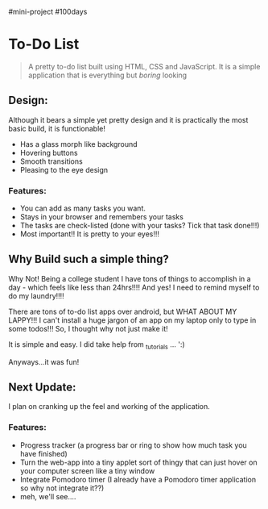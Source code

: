 #mini-project #100days

# To-Do List

>A pretty to-do list built using HTML, CSS and JavaScript. It is a simple application that is everything but *boring*  looking


## Design:

Although it bears a simple yet pretty design and it is practically the most basic build, it is functionable!
 - Has a glass morph like background
 - Hovering buttons
 - Smooth transitions
 - Pleasing to the eye design

### Features:

- You can add as many tasks you want.
- Stays in your browser and remembers your tasks
- The tasks are check-listed (done with your tasks? Tick that task done!!!)
-  Most important!! It is pretty to your eyes!!!

## Why Build such a simple thing?

 Why Not!
Being a college student I have tons of things to accomplish in a day - which feels like less than 24hrs!!!! 
And yes! I need to remind myself to do my laundry!!!! 

 There are tons of to-do list apps over android, but WHAT ABOUT MY LAPPY!!! I can't install a huge jargon of an app on my laptop only to type in some todos!!!
 So, I thought why not just make it! 

 It is simple and easy. I did take help from <sub>tutorials</sub> ... ':)
 
 Anyways...it was fun!
 

## Next Update:

 I plan on cranking up the feel and working of the application. 

### Features: 

- Progress tracker (a progress bar or ring to show how much task you have finished)
- Turn the web-app into a tiny applet sort of thingy that can just hover on your computer screen like a tiny window
- Integrate Pomodoro timer (I already have a Pomodoro timer application so why not integrate it??)
- meh, we'll see....


